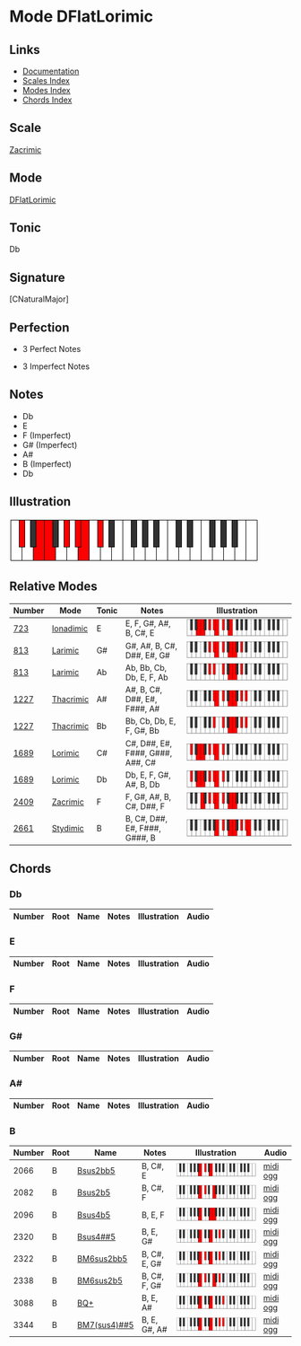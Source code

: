 # Mode DFlatLorimic

## Links

- [Documentation](index.md)
- [Scales Index](Scales.md)
- [Modes Index](Modes.md)
- [Chords Index](Chords.md)

## Scale

[Zacrimic](ScaleZacrimic.md)

## Mode

[DFlatLorimic](ModeDFlatLorimic.md)

## Tonic

Db

## Signature

[CNaturalMajor]

## Perfection

 - 3 Perfect Notes

 - 3 Imperfect Notes

## Notes

- Db
- E
- F (Imperfect)
- G# (Imperfect)
- A#
- B (Imperfect)
- Db

## Illustration

![DFlatLorimic](ModeDFlatLorimic.png)

## Relative Modes

| Number | Mode | Tonic | Notes | Illustration |
|--------|------|-------|-------|--------------|
| [723](https://ianring.com/musictheory/scales/723) | [Ionadimic](ModeIonadimic.md) | E | E, F, G#, A#, B, C#, E | ![ENaturalIonadimic](ModeENaturalIonadimic.png) |
| [813](https://ianring.com/musictheory/scales/813) | [Larimic](ModeLarimic.md) | G# | G#, A#, B, C#, D##, E#, G# | ![GSharpLarimic](ModeGSharpLarimic.png) |
| [813](https://ianring.com/musictheory/scales/813) | [Larimic](ModeLarimic.md) | Ab | Ab, Bb, Cb, Db, E, F, Ab | ![AFlatLarimic](ModeAFlatLarimic.png) |
| [1227](https://ianring.com/musictheory/scales/1227) | [Thacrimic](ModeThacrimic.md) | A# | A#, B, C#, D##, E#, F###, A# | ![ASharpThacrimic](ModeASharpThacrimic.png) |
| [1227](https://ianring.com/musictheory/scales/1227) | [Thacrimic](ModeThacrimic.md) | Bb | Bb, Cb, Db, E, F, G#, Bb | ![BFlatThacrimic](ModeBFlatThacrimic.png) |
| [1689](https://ianring.com/musictheory/scales/1689) | [Lorimic](ModeLorimic.md) | C# | C#, D##, E#, F###, G###, A##, C# | ![CSharpLorimic](ModeCSharpLorimic.png) |
| [1689](https://ianring.com/musictheory/scales/1689) | [Lorimic](ModeLorimic.md) | Db | Db, E, F, G#, A#, B, Db | ![DFlatLorimic](ModeDFlatLorimic.png) |
| [2409](https://ianring.com/musictheory/scales/2409) | [Zacrimic](ModeZacrimic.md) | F | F, G#, A#, B, C#, D##, F | ![FNaturalZacrimic](ModeFNaturalZacrimic.png) |
| [2661](https://ianring.com/musictheory/scales/2661) | [Stydimic](ModeStydimic.md) | B | B, C#, D##, E#, F###, G###, B | ![BNaturalStydimic](ModeBNaturalStydimic.png) |

## Chords

### Db

| Number | Root | Name | Notes | Illustration | Audio |
|--------|------|------|-------|--------------|-------|

### E

| Number | Root | Name | Notes | Illustration | Audio |
|--------|------|------|-------|--------------|-------|

### F

| Number | Root | Name | Notes | Illustration | Audio |
|--------|------|------|-------|--------------|-------|

### G#

| Number | Root | Name | Notes | Illustration | Audio |
|--------|------|------|-------|--------------|-------|

### A#

| Number | Root | Name | Notes | Illustration | Audio |
|--------|------|------|-------|--------------|-------|

### B

| Number | Root | Name | Notes | Illustration | Audio |
|--------|------|------|-------|--------------|-------|
| 2066 | B | [Bsus2bb5](ChordBNaturalSuspendedSecondDoubleFlatFifth.md) | B, C#, E | ![Bsus2bb5](ChordBNaturalSuspendedSecondDoubleFlatFifthRootPosition.png) | [midi](ChordBNaturalSuspendedSecondDoubleFlatFifthRootPosition.mid) [ogg](ChordBNaturalSuspendedSecondDoubleFlatFifthRootPosition.ogg) |
| 2082 | B | [Bsus2b5](ChordBNaturalSuspendedSecondFlatFifth.md) | B, C#, F | ![Bsus2b5](ChordBNaturalSuspendedSecondFlatFifthRootPosition.png) | [midi](ChordBNaturalSuspendedSecondFlatFifthRootPosition.mid) [ogg](ChordBNaturalSuspendedSecondFlatFifthRootPosition.ogg) |
| 2096 | B | [Bsus4b5](ChordBNaturalSuspendedFourthFlatFifth.md) | B, E, F | ![Bsus4b5](ChordBNaturalSuspendedFourthFlatFifthRootPosition.png) | [midi](ChordBNaturalSuspendedFourthFlatFifthRootPosition.mid) [ogg](ChordBNaturalSuspendedFourthFlatFifthRootPosition.ogg) |
| 2320 | B | [Bsus4##5](ChordBNaturalSuspendedFourthDoubleSharpFifth.md) | B, E, G# | ![Bsus4##5](ChordBNaturalSuspendedFourthDoubleSharpFifthRootPosition.png) | [midi](ChordBNaturalSuspendedFourthDoubleSharpFifthRootPosition.mid) [ogg](ChordBNaturalSuspendedFourthDoubleSharpFifthRootPosition.ogg) |
| 2322 | B | [BM6sus2bb5](ChordBNaturalMajorSixthSuspendedSecondDoubleFlatFifth.md) | B, C#, E, G# | ![BM6sus2bb5](ChordBNaturalMajorSixthSuspendedSecondDoubleFlatFifthRootPosition.png) | [midi](ChordBNaturalMajorSixthSuspendedSecondDoubleFlatFifthRootPosition.mid) [ogg](ChordBNaturalMajorSixthSuspendedSecondDoubleFlatFifthRootPosition.ogg) |
| 2338 | B | [BM6sus2b5](ChordBNaturalMajorSixthSuspendedSecondFlatFifth.md) | B, C#, F, G# | ![BM6sus2b5](ChordBNaturalMajorSixthSuspendedSecondFlatFifthRootPosition.png) | [midi](ChordBNaturalMajorSixthSuspendedSecondFlatFifthRootPosition.mid) [ogg](ChordBNaturalMajorSixthSuspendedSecondFlatFifthRootPosition.ogg) |
| 3088 | B | [BQ+](ChordBNaturalQuartalAugmented.md) | B, E, A# | ![BQ+](ChordBNaturalQuartalAugmentedRootPosition.png) | [midi](ChordBNaturalQuartalAugmentedRootPosition.mid) [ogg](ChordBNaturalQuartalAugmentedRootPosition.ogg) |
| 3344 | B | [BM7(sus4)##5](ChordBNaturalMajorSeventhSuspendedFourthDoubleSharpFifth.md) | B, E, G#, A# | ![BM7(sus4)##5](ChordBNaturalMajorSeventhSuspendedFourthDoubleSharpFifthRootPosition.png) | [midi](ChordBNaturalMajorSeventhSuspendedFourthDoubleSharpFifthRootPosition.mid) [ogg](ChordBNaturalMajorSeventhSuspendedFourthDoubleSharpFifthRootPosition.ogg) |

